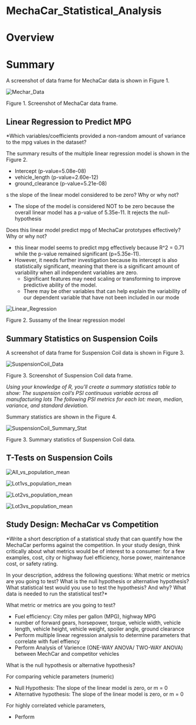 # MechaCar_Statistical_Analysis

# Overview

# Summary

A screenshot of data frame for MechaCar data is shown in Figure 1. 

![Mechar_Data](/images/MechaCar-data.png)

Figure 1. Screenshot of MechaCar data frame.

## Linear Regression to Predict MPG

*Which variables/coefficients provided a non-random amount of variance to the mpg values in the dataset?

The summary results of the multiple linear regression model is shown in the Figure 2.

- Intercept (p-value=5.08e-08)
- vehicle_length (p-value=2.60e-12)
- ground_clearance (p-value=5.21e-08)


s the slope of the linear model considered to be zero? Why or why not?
- The slope of the model is considered NOT to be zero because the overall linear model has a p-value of 5.35e-11. It rejects the null-hypothesis

Does this linear model predict mpg of MechaCar prototypes effectively? Why or why not?
- this linear model seems to predict mpg effectively because R^2 = 0.71 while the p-value remained significant (p=5.35e-11). 
- However, it needs further investigation because its intercept is also statistically significant, meaning that there is a significant amount of variability when all independent variables are zero. 
  - Significant features may need scaling or transforming to improve predictive ability of the model.
  - There may be other variables that can help explain the variability of our dependent variable that have not been included in our mode  

![Linear_Regression](/images/lm-mpg_vehicle_param.png)

Figure 2. Sussamy of the linear regression model 

## Summary Statistics on Suspension Coils

A screenshot of data frame for Suspension Coil data is shown in Figure 3. 

![SuspensionCoil_Data](/images/suspension-coil-data.png)

Figure 3. Screenshot of Suspension Coil data frame.


*Using your knowledge of R, you’ll create a summary statistics table to show:
The suspension coil’s PSI continuous variable across all manufacturing lots
The following PSI metrics for each lot: mean, median, variance, and standard deviation.*

Summary statistics are shown in the Figure 4. 

![SuspensionCoil_Summary_Stat](/images/total-summary.png)

Figure 3. Summary statistics of Suspension Coil data.

## T-Tests on Suspension Coils

![All_vs_population_mean](/images/ttest-all-vs-popmean.png)

![Lot1vs_population_mean](/images/ttest-lot1-vs-popmean.png)

![Lot2vs_population_mean](/images/ttest-lot2-vs-popmean.png)

![Lot3vs_population_mean](/images/ttest-lot3-vs-popmean.png)


## Study Design: MechaCar vs Competition



*Write a short description of a statistical study that can quantify how the MechaCar performs against the competition. In your study design, think critically about what metrics would be of interest to a consumer: for a few examples, cost, city or highway fuel efficiency, horse power, maintenance cost, or safety rating.

In your description, address the following questions:
What metric or metrics are you going to test?
What is the null hypothesis or alternative hypothesis?
What statistical test would you use to test the hypothesis? And why?
What data is needed to run the statistical test?*

What metric or metrics are you going to test?
- Fuel efficiency: City miles per gallon (MPG), highway MPG
- number of forward gears, horsepower, torque, vehicle width, vehicle length, vehicle height, vehicle weight, spoiler angle, ground clearance
- Perform multiple linear regression analysis to determine parameters that correlate with fuel effiency
- Perform Analysis of Varience (ONE-WAY ANOVA/ TWO-WAY ANOVA) between MechCar and competitor vehicles

What is the null hypothesis or alternative hypothesis?

For comparing vehicle parameters (numeric)
- Null Hypothesis: The slope of the linear model is zero, or m = 0
- Alternative hypothesis: The slope of the linear model is zero, or m = 0

For highly correlated vehicle parameters,

- Perform 


